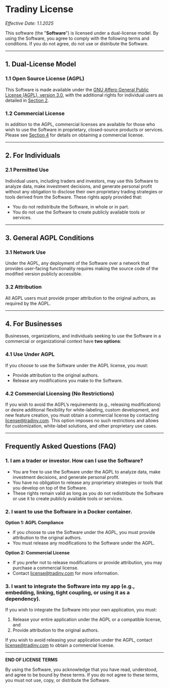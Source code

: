 # Tradiny License  
*Effective Date: 1.1.2025*

This software (the "**Software**") is licensed under a dual-license model. By using the Software, you agree to comply with the following terms and conditions. If you do not agree, do not use or distribute the Software.

---

## 1. Dual-License Model

### 1.1 Open Source License (AGPL)
This Software is made available under the [GNU Affero General Public License (AGPL), version 3.0](https://www.gnu.org/licenses/agpl-3.0.en.html), with the additional rights for individual users as detailed in [Section 2](#2-for-individuals).

### 1.2 Commercial License
In addition to the AGPL, commercial licenses are available for those who wish to use the Software in proprietary, closed-source products or services. Please see [Section 4](#4-for-businesses) for details on obtaining a commercial license.

---

## 2. For Individuals

### 2.1 Permitted Use
Individual users, including traders and investors, may use this Software to analyze data, make investment decisions, and generate personal profit without any obligation to disclose their own proprietary trading strategies or tools derived from the Software. These rights apply provided that:
- You do not redistribute the Software, in whole or in part.  
- You do not use the Software to create publicly available tools or services.

---

## 3. General AGPL Conditions

### 3.1 Network Use
Under the AGPL, any deployment of the Software over a network that provides user-facing functionality requires making the source code of the modified version publicly accessible.

### 3.2 Attribution
All AGPL users must provide proper attribution to the original authors, as required by the AGPL.

---

## 4. For Businesses

Businesses, organizations, and individuals seeking to use the Software in a commercial or organizational context have **two options**:

### 4.1 Use Under AGPL
If you choose to use the Software under the AGPL license, you must:
- Provide attribution to the original authors.  
- Release any modifications you make to the Software.  

### 4.2 Commercial Licensing (No Restrictions)
If you wish to avoid the AGPL’s requirements (e.g., releasing modifications) or desire additional flexibility for white-labeling, custom development, and new feature creation, you must obtain a commercial license by contacting  
[license@tradiny.com](mailto:license@tradiny.com). This option imposes no such restrictions and allows for customization, white-label solutions, and other proprietary use cases.

---

## Frequently Asked Questions (FAQ)

### 1. I am a trader or investor. How can I use the Software?
- You are free to use the Software under the AGPL to analyze data, make investment decisions, and generate personal profit.  
- You have no obligation to release any proprietary strategies or tools that you develop on top of the Software.  
- These rights remain valid as long as you do not redistribute the Software or use it to create publicly available tools or services.

### 2. I want to use the Software in a Docker container.
**Option 1: AGPL Compliance**  
- If you choose to use the Software under the AGPL, you must provide attribution to the original authors.  
- You must release any modifications to the Software under the AGPL.

**Option 2: Commercial License**  
- If you prefer not to release modifications or provide attribution, you may purchase a commercial license.  
- Contact [license@tradiny.com](mailto:license@tradiny.com) for more information.

### 3. I want to integrate the Software into my app (e.g., embedding, linking, tight coupling, or using it as a dependency).
If you wish to integrate the Software into your own application, you must:
1. Release your entire application under the AGPL or a compatible license, and  
2. Provide attribution to the original authors.

If you wish to avoid releasing your application under the AGPL, contact [license@tradiny.com](mailto:license@tradiny.com) to obtain a commercial license.

---

**END OF LICENSE TERMS**  

By using the Software, you acknowledge that you have read, understood, and agree to be bound by these terms. If you do not agree to these terms, you must not use, copy, or distribute the Software.

